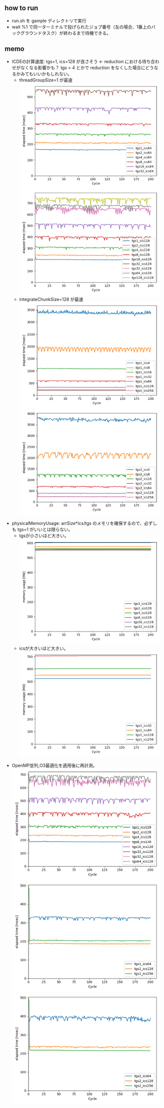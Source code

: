 ## how to run
- run.sh を gample ディレクトリで実行
- wait %1 で同一ターミナルで投げられたジョブ番号（左の場合、1番上のバックグラウンドタスク）が終わるまで待機できる。
## memo
- ICDEの計算速度: tgs=1, ics=128 が良さそう <- reduction における待ち合わせがなくなる影響かも？ tgs = 4 とかで reduction をなくした場合にどうなるかみてもいいかもしれない。
    - threadGroupSize=1 が最速
    ![comp_ics64](https://github.com/tnaoki0630/gample/blob/master/result/checkMetalParam/comp_ics64.png)
    ![comp_ics128](https://github.com/tnaoki0630/gample/blob/master/result/checkMetalParam/comp_ics128.png)
    - integrateChunkSize=128 が最速
    ![comp_tgs1](https://github.com/tnaoki0630/gample/blob/master/result/checkMetalParam/comp_tgs1.png)
    ![comp_tgs2](https://github.com/tnaoki0630/gample/blob/master/result/checkMetalParam/comp_tgs2.png)
<!-- - update, solvePoisson の計算速度: あんま変わらなさそう
    - update
    ![update_ics128](https://github.com/tnaoki0630/gample/blob/master/result/checkMetalParam/update_ics128.png)
    ![update_tgs2](https://github.com/tnaoki0630/gample/blob/master/result/checkMetalParam/update_tgs2.png)
    - solvePoisson
    ![solvePoisson_ics128](https://github.com/tnaoki0630/gample/blob/master/result/checkMetalParam/solvePoisson_ics128.png)
    ![solvePoisson_tgs2](https://github.com/tnaoki0630/gample/blob/master/result/checkMetalParam/solvePoisson_tgs2.png) -->
- physicalMemoryUsage: arrSize*ics/tgs のメモリを確保するので、必ずしも tgs=1 がいいとは限らない。
    - tgsが小さいほど大きい。
    ![physicalFootprint_ics128](https://github.com/tnaoki0630/gample/blob/master/result/checkMetalParam/physicalFootprint_ics128.png)
    - icsが大きいほど大きい。
    ![physicalFootprint_tgs1](https://github.com/tnaoki0630/gample/blob/master/result/checkMetalParam/physicalFootprint_tgs1.png)
<!-- - meanPotential: けっこう違う
![meanPotential_ics128](https://github.com/tnaoki0630/gample/blob/master/result/checkMetalParam/meanPotential_ics128.png)
![meanPotential_tgs1](https://github.com/tnaoki0630/gample/blob/master/result/checkMetalParam/meanPotential_tgs1.png) -->
- OpenMP並列,O3最適化を適用後に再計測。
<br>![](comp_ics128_OMP4.png)
<br>![](comp_tgs1_OMP4.png)
<br>![](comp_tgs2_OMP4.png)
